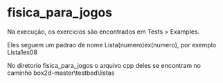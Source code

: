 # fisica_para_jogos


Na execução, os exercicios são encontrados em Tests > Examples.

Eles seguem um padrao de nome Lista(numero)ex(numero), por exemplo
Lista1ex08


No diretorio fisica_para_jogos o arquivo cpp deles se encontram no caminho box2d-master\testbed\listas